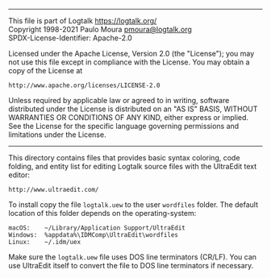 ________________________________________________________________________

This file is part of Logtalk <https://logtalk.org/>  
Copyright 1998-2021 Paulo Moura <pmoura@logtalk.org>  
SPDX-License-Identifier: Apache-2.0

Licensed under the Apache License, Version 2.0 (the "License");
you may not use this file except in compliance with the License.
You may obtain a copy of the License at

    http://www.apache.org/licenses/LICENSE-2.0

Unless required by applicable law or agreed to in writing, software
distributed under the License is distributed on an "AS IS" BASIS,
WITHOUT WARRANTIES OR CONDITIONS OF ANY KIND, either express or implied.
See the License for the specific language governing permissions and
limitations under the License.
________________________________________________________________________


This directory contains files that provides basic syntax coloring,
code folding, and entity list for editing Logtalk source files with
the UltraEdit text editor:

	http://www.ultraedit.com/

To install copy the file `logtalk.uew` to the user `wordfiles` folder.
The default location of this folder depends on the operating-system:

	macOS:    ~/Library/Application Support/UltraEdit
	Windows:  %appdata%\IDMComp\UltraEdit\wordfiles
	Linux:    ~/.idm/uex

Make sure the `logtalk.uew` file uses DOS line terminators (CR/LF). You
can use UltraEdit itself to convert the file to DOS line terminators if
necessary.
